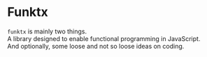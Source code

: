 # Funktx

`funktx` is mainly two things.  
A library designed to enable functional programming in JavaScript.  
And optionally, some loose and not so loose ideas on coding.
